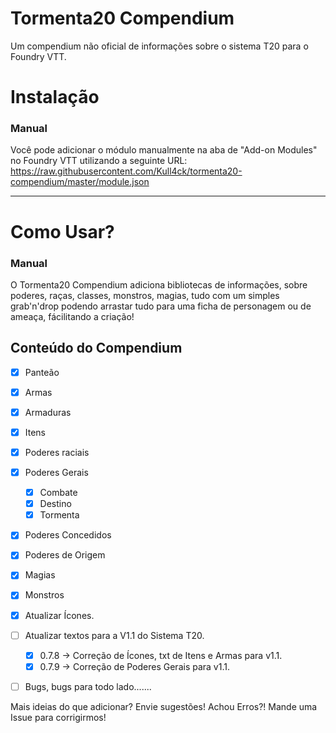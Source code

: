 # Tormenta20 Compendium

Um compendium não oficial de informações sobre o sistema T20 para o Foundry VTT.

# Instalação

### Manual

Você pode adicionar o módulo manualmente na aba de "Add-on Modules" no Foundry VTT utilizando a seguinte URL:
https://raw.githubusercontent.com/Kull4ck/tormenta20-compendium/master/module.json

---

# Como Usar?

### Manual

O Tormenta20 Compendium adiciona bibliotecas de informações, sobre poderes, raças, classes, monstros, magias, tudo com um simples grab'n'drop podendo arrastar tudo para uma ficha de personagem ou de ameaça, fácilitando a criação!

## Conteúdo do Compendium

- [x] Panteão
- [x] Armas
- [x] Armaduras
- [x] Itens
- [x] Poderes raciais
- [x] Poderes Gerais
  - [x] Combate
  - [x] Destino
  - [x] Tormenta
- [x] Poderes Concedidos
- [x] Poderes de Origem
- [x] Magias
- [x] Monstros
- [x] Atualizar Ícones.
- [ ] Atualizar textos para a V1.1 do Sistema T20.
  - [x] 0.7.8 -> Correção de Ícones, txt de Itens e Armas para v1.1.
  - [x] 0.7.9 -> Correção de Poderes Gerais para v1.1.
- [ ]  Bugs, bugs para todo lado.......


Mais ideias do que adicionar? Envie sugestões! Achou Erros?! Mande uma Issue para corrigirmos!
